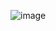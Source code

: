 
![image](https://user-images.githubusercontent.com/89120960/199165450-dea9a1bf-8ce3-4ff9-aa23-f4b3f7cb299f.png)

